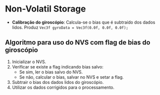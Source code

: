 # Non-Volatil Storage

- **Calibração do giroscópio**: Calcula-se o bias que é subtraído dos dados lidos. Produz `Vec3f gyroData = Vec3f(0.0f, 0.0f, 0.0f);`

## Algoritmo para uso do NVS com flag de bias do giroscópio

1. Inicializar o NVS.
2. Verificar se existe a flag indicando bias salvo:
    - Se sim, ler o bias salvo do NVS.
    - Se não, calcular o bias, salvar no NVS e setar a flag.
3. Subtrair o bias dos dados lidos do giroscópio.
4. Utilizar os dados corrigidos para o processamento.


